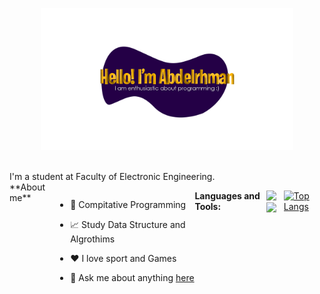 <p align="center"><a href="https://anuraghazra.github.io"><img width="80%" src="./imgs/background.png" /></a></p>

<br />
I'm a student at Faculty of Electronic Engineering.
<div style="display:flex;">
**About me**

- 💼 Compitative Programming 
- 📈 Study Data Structure and Algrothims

- ❤️ I love sport and Games

- 💬  Ask me about anything [here](https://www.linkedin.com/in/sersawy/)

**Languages and Tools:**  
 
  

  <code><img height="20" src="https://cdn-icons-png.flaticon.com/512/6132/6132222.png"></code>
  <code><img height="20" src="https://cdn-icons-png.flaticon.com/512/226/226777.png"></code>

[![Top Langs](https://github-readme-stats.vercel.app/api/top-langs/?username=abdelrhmansersawy&layout=compact)](https://github.com/abdelrhmansersawy/github-readme-stats)
